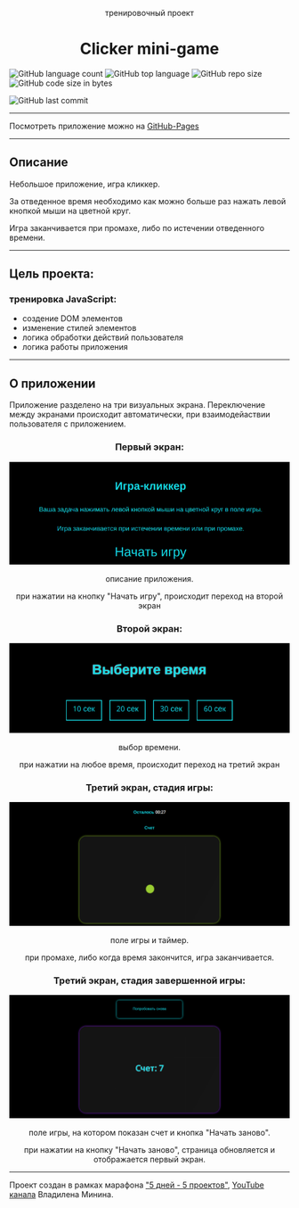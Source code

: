 <p align="center">тренировочный проект</p>
<h1 align="center">Clicker mini-game</h1>

![GitHub language count](https://img.shields.io/github/languages/count/Sergey-Maxim0v/clicker-mini-game)
![GitHub top language](https://img.shields.io/github/languages/top/Sergey-Maxim0v/clicker-mini-game)
![GitHub repo size](https://img.shields.io/github/repo-size/Sergey-Maxim0v/clicker-mini-game)
![GitHub code size in bytes](https://img.shields.io/github/languages/code-size/Sergey-Maxim0v/clicker-mini-game)

![GitHub last commit](https://img.shields.io/github/last-commit/Sergey-Maxim0v/clicker-mini-game)

---

Посмотреть приложение можно на [GitHub-Pages](https://sergey-maxim0v.github.io/clicker-mini-game/)

---
Описание
---

Небольшое приложение, игра кликкер. 

За отведенное время необходимо как можно больше раз нажать левой кнопкой мыши на цветной круг.

Игра заканчивается при промахе, либо по истечении отведенного времени.

---

Цель проекта: 
---
### тренировка JavaScript:
- создение DOM элементов
- изменение стилей элементов
- логика обработки действий пользователя
- логика работы приложения

---

О приложении
---

Приложение разделено на три визуальных экрана. 
Переключение между экранами происходит автоматически, при взаимодейаствии пользователя с приложением.


### <p align="center">Первый экран:</p>
![](/assets/section1.png)
<p align="center">описание приложения.</p>
<p align="center">при нажатии на кнопку "Начать игру", происходит переход на второй экран</p>

### <p align="center">Второй экран:</p>
![](/assets/section2.png)
<p align="center">выбор времени.</p>
<p align="center">при нажатии на любое время, происходит переход на третий экран</p>

### <p align="center">Третий экран, стадия игры:</p>
![](/assets/section3-game.png)
<p align="center">поле игры и таймер.</p>
<p align="center">при промахе, либо когда время закончится, игра заканчивается.</p>

### <p align="center">Третий экран, стадия завершенной игры:</p>
![](/assets/section3-end.png)
<p align="center">поле игры, на котором показан счет и кнопка "Начать заново".</p>
<p align="center">при нажатии на кнопку "Начать заново", страница обновляется и отображается первый экран.</p>

---
Проект создан в рамках марафона 
["5 дней - 5 проектов"](https://youtu.be/VbV01DZzS18), 
[YouTube канала](https://youtu.be/VbV01DZzS18) Владилена Минина.